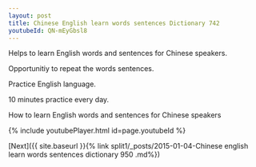 ```yaml
---
layout: post
title: Chinese English learn words sentences Dictionary 742 
youtubeId: QN-mEyGbsl8
---
```

 
 
Helps to learn English words and sentences for Chinese speakers.

Opportunitiy to repeat the words sentences. 

Practice English language. 
 
10 minutes practice every day. 
 
How to learn English words and sentences for Chinese speakers 
 
{% include youtubePlayer.html id=page.youtubeId %}
 
 
[Next]({{ site.baseurl }}{% link  split1/_posts/2015-01-04-Chinese english learn words sentences dictionary 950 .md%})
 
